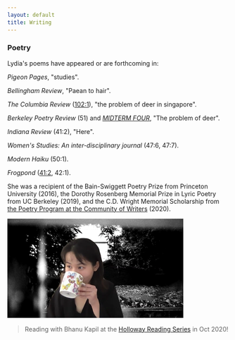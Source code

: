 ```yaml
---
layout: default
title: Writing
---
```


### Poetry

Lydia's poems have appeared or are forthcoming in:

*Pigeon Pages*, "studies".

*Bellingham Review*, "Paean to hair".

*The Columbia Review* ([102:1](https://issuu.com/thecolumbiareview/docs/fall2020combinedd)), "the problem of deer in singapore".

*Berkeley Poetry Review* (51) and [*MIDTERM FOUR*](https://www.ocf.berkeley.edu/~bpr/midterm-four/), "The problem of deer".

*Indiana Review* (41:2), "Here".

*Women's Studies: An inter-disciplinary journal* (47:6, 47:7).

*Modern Haiku* (50:1).

*Frogpond* ([41:2](/poems/blackberry.md), 42:1).

She was a recipient of the Bain-Swiggett Poetry Prize from Princeton University (2016), the Dorothy Rosenberg Memorial Prize in Lyric Poetry from UC Berkeley (2019), and the C.D. Wright Memorial Scholarship from [the Poetry Program at the Community of Writers](https://communityofwriters.org/workshops/poetry-workshop/) (2020).


![Keep calm and drink tea](img/2020_reading_2.png)  
> Reading with Bhanu Kapil at the [Holloway Reading Series](https://hollowayreadingseries.wordpress.com/2021/01/26/fall-2020/) in Oct 2020!

